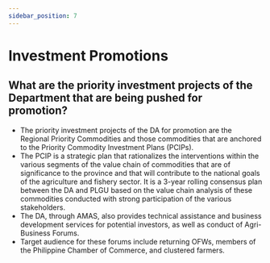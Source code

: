 ```yaml
---
sidebar_position: 7
---
```


# Investment Promotions

## What are the priority investment projects of the Department that are being pushed for promotion?

- The priority investment projects of the DA for promotion are the Regional Priority Commodities and those commodities that are anchored to the Priority Commodity Investment Plans (PCIPs).
- The PCIP is a strategic plan that rationalizes the interventions within the various segments of the value chain of commodities that are of significance to the province and that will contribute to the national goals of the agriculture and fishery sector. It is a 3-year rolling consensus plan between the DA and PLGU based on the value chain analysis of these commodities conducted with strong participation of the various stakeholders.   
- The DA, through AMAS, also provides technical assistance and business development services for potential investors, as well as conduct of Agri-Business Forums.
- Target audience for these forums include returning OFWs, members of the Philippine Chamber of Commerce, and clustered farmers. 
